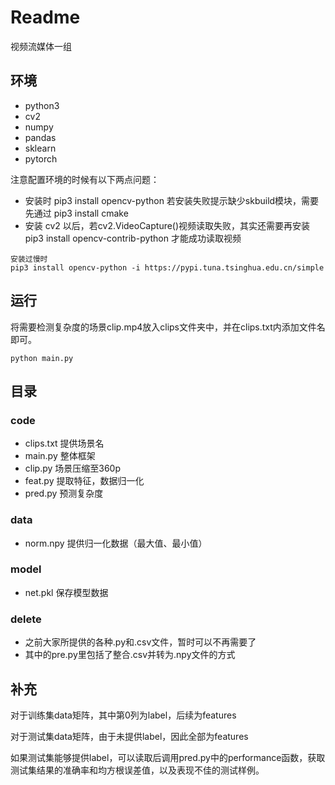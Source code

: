 # Readme

视频流媒体一组



## 环境

* python3
* cv2
* numpy
* pandas
* sklearn
* pytorch

注意配置环境的时候有以下两点问题：
* 安装时 pip3 install opencv-python 若安装失败提示缺少skbuild模块，需要先通过 pip3 install cmake
* 安装 cv2 以后，若cv2.VideoCapture()视频读取失败，其实还需要再安装 pip3 install opencv-contrib-python 才能成功读取视频

```shell
安装过慢时
pip3 install opencv-python -i https://pypi.tuna.tsinghua.edu.cn/simple
```


## 运行

将需要检测复杂度的场景clip.mp4放入clips文件夹中，并在clips.txt内添加文件名即可。

```shell
python main.py
```



## 目录

### code

* clips.txt 提供场景名
* main.py 整体框架
* clip.py 场景压缩至360p
* feat.py 提取特征，数据归一化
* pred.py 预测复杂度

### data

* norm.npy 提供归一化数据（最大值、最小值）

### model

* net.pkl 保存模型数据

### delete

* 之前大家所提供的各种.py和.csv文件，暂时可以不再需要了
* 其中的pre.py里包括了整合.csv并转为.npy文件的方式



## 补充

对于训练集data矩阵，其中第0列为label，后续为features

对于测试集data矩阵，由于未提供label，因此全部为features

如果测试集能够提供label，可以读取后调用pred.py中的performance函数，获取测试集结果的准确率和均方根误差值，以及表现不佳的测试样例。
